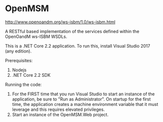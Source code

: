 # OpenMSM
http://www.openoandm.org/ws-isbm/1.0/ws-isbm.html

A RESTful based implementation of the services defined within the OpenOandM ws-ISBM WSDLs. 

This is a .NET Core 2.2 application. To run this, install Visual Studio 2017 (any edition).

Prerequisites:
1) Nodejs
2) .NET Core 2.2 SDK 

Running the code:
1) For the FIRST time that you run Visual Studio to start an instance of the application, be sure to "Run as Administrator". On startup for the first time, the application creates a machine environment variable that it must leverage and this requires elevated privileges. 
2) Start an instance of the OpenMSM.Web project.

